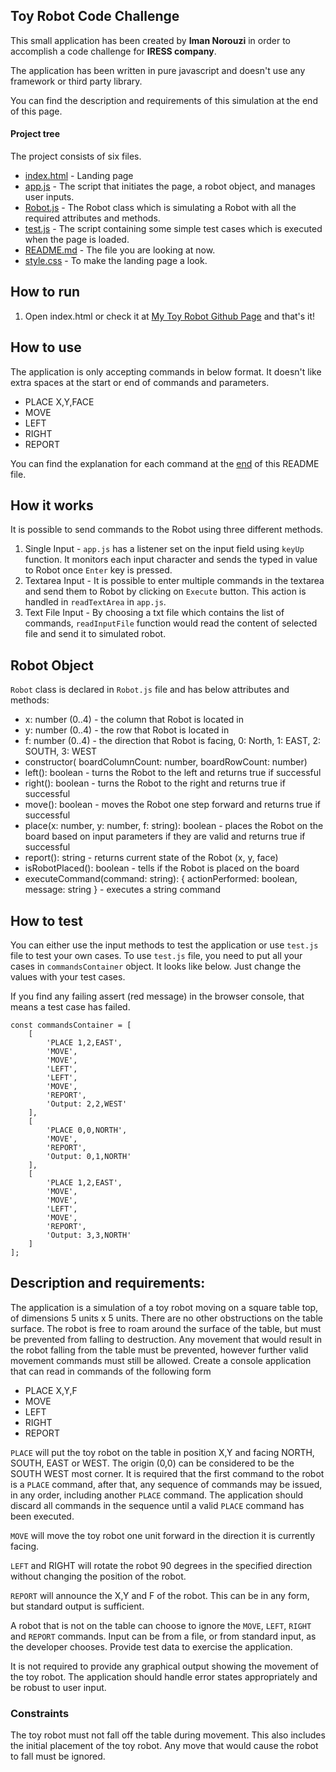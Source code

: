 ## Toy Robot Code Challenge

This small application has been created by **Iman Norouzi** in order to accomplish a code challenge for **IRESS company**.

The application has been written in pure javascript and doesn't use any framework or third party library. 

You can find the description and requirements of this simulation at the end of this page.

#### Project tree
The project consists of six files.

 * [index.html](./index.html) - Landing page
 * [app.js](./app.js) - The script that initiates the page, a robot object, and manages user inputs.
 * [Robot.js](./Robot.js) - The Robot class which is simulating a Robot with all the required attributes and methods.
 * [test.js](./test.js) - The script containing some simple test cases which is executed when the page is loaded.
 * [README.md](./README.md) - The file you are looking at now.
 * [style.css](./style.css) - To make the landing page a look.

## How to run

  1. Open index.html or check it at [My Toy Robot Github Page](https://imannorouzi.github.io/toy-robot/index.html) and that's it!

## How to use

The application is only accepting commands in below format. It doesn't like extra spaces at the start or end of commands and parameters.

* PLACE X,Y,FACE
* MOVE
* LEFT
* RIGHT
* REPORT
 
 You can find the explanation for each command at the [end](#description-and-requirements) of this README file.

## How it works

It is possible to send commands to the Robot using three different methods.

1. Single Input - `app.js` has a listener set on the input field using `keyUp` function. It monitors each input character and sends the typed in value to Robot once `Enter` key is pressed. 
1. Textarea Input - It is possible to enter multiple commands in the textarea and send them to Robot by clicking on `Execute` button. This action is handled in `readTextArea` in `app.js`.
1. Text File Input - By choosing a txt file which contains the list of commands, `readInputFile` function would read the content of selected file and send it to simulated robot.

## Robot Object


`Robot` class is declared in `Robot.js` file and has below attributes and methods:
* x: number (0..4) - the column that Robot is located in
* y: number (0..4) - the row that Robot is located in
* f: number (0..4) - the direction that Robot is facing, 0: North, 1: EAST, 2: SOUTH, 3: WEST
* constructor( boardColumnCount: number, boardRowCount: number) 
* left(): boolean - turns the Robot to the left and returns true if successful
* right(): boolean - turns the Robot to the right and returns true if successful
* move(): boolean - moves the Robot one step forward and returns true if successful
* place(x: number, y: number, f: string): boolean - places the Robot on the board based on input parameters if they are valid and returns true if successful
* report(): string - returns current state of the Robot (x, y, face)
* isRobotPlaced(): boolean - tells if the Robot is placed on the board
* executeCommand(command: string): { actionPerformed: boolean, message: string } - executes a string command

## How to test

You can either use the input methods to test the application or use `test.js` file to test your own cases. To use `test.js` file, you need to put all your cases in `commandsContainer` object. It looks like below. Just change the values with your test cases.

If you find any failing assert (red message) in the browser console, that means a test case has failed.
```
const commandsContainer = [
    [
        'PLACE 1,2,EAST',
        'MOVE',
        'MOVE',
        'LEFT',
        'LEFT',
        'MOVE',
        'REPORT',
        'Output: 2,2,WEST'
    ],
    [
        'PLACE 0,0,NORTH',
        'MOVE',
        'REPORT',
        'Output: 0,1,NORTH'
    ],
    [
        'PLACE 1,2,EAST',
        'MOVE',
        'MOVE',
        'LEFT',
        'MOVE',
        'REPORT',
        'Output: 3,3,NORTH'
    ]
];
```


## Description and requirements:
The application is a simulation of a toy robot moving on a square table top, of dimensions 5 units x 5 units. There are no
other obstructions on the table surface. The robot is free to roam around the surface of the table, but must be prevented
from falling to destruction. Any movement that would result in the robot falling from the table must be prevented,
however further valid movement commands must still be allowed.
Create a console application that can read in commands of the following form
 
* PLACE X,Y,F
* MOVE
* LEFT
* RIGHT
* REPORT

`PLACE` will put the toy robot on the table in position X,Y and facing NORTH, SOUTH, EAST or WEST. The origin (0,0)
can be considered to be the SOUTH WEST most corner. It is required that the first command to the robot is a `PLACE`
command, after that, any sequence of commands may be issued, in any order, including another `PLACE` command. The
application should discard all commands in the sequence until a valid `PLACE` command has been executed.

`MOVE` will move the toy robot one unit forward in the direction it is currently facing.

`LEFT` and RIGHT will rotate the robot 90 degrees in the specified direction without changing the position of the robot.

`REPORT` will announce the X,Y and F of the robot. This can be in any form, but standard output is sufficient.

A robot that is not on the table can choose to ignore the `MOVE`, `LEFT`, `RIGHT` and `REPORT` commands.
Input can be from a file, or from standard input, as the developer chooses.
Provide test data to exercise the application.

It is not required to provide any graphical output showing the movement of the toy robot.
The application should handle error states appropriately and be robust to user input.

### Constraints
The toy robot must not fall off the table during movement. This also includes the initial placement of the toy robot. Any
move that would cause the robot to fall must be ignored.
